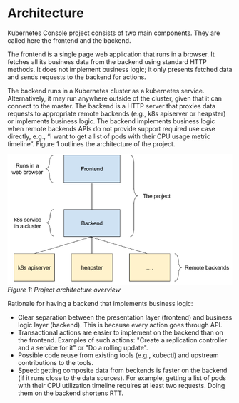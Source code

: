 # Architecture 
Kubernetes Console project consists of two main components. They are called here the
frontend and the backend.

The frontend is a single page web application that runs in a browser. It fetches all its
business data from the backend using standard HTTP methods. It does not implement business logic;
it only presents fetched data and sends requests to the backend for actions.

The backend runs in a Kubernetes cluster as a kubernetes service. Alternatively, it may run anywhere
outside of the cluster, given that it can connect to the master. The backend is a HTTP server that
proxies data requests to appropriate remote backends (e.g., k8s apiserver or heapster) or implements
business logic. The backend implements business logic when remote backends APIs do not provide
support required use case directly, e.g., “I want to get a list of pods with their CPU usage metric
timeline”. Figure 1 outlines the architecture of the project.

![Architecture Overview](architecture.png?raw=true "Architecture overview")
*Figure 1: Project architecture overview*

Rationale for having a backend that implements business logic:

* Clear separation between the presentation layer (frontend) and business logic layer (backend).
This is because every action goes through API.
* Transactional actions are easier to implement on the backend than on the frontend. Examples of
such actions: "Create a replication controller and a service for it" or "Do a rolling update".
* Possible code reuse from existing tools (e.g., kubectl) and upstream contributions to the tools.
* Speed: getting composite data from beckends is faster on the backend (if it runs close to the
data sources). For example, getting a list of pods with their CPU utilization timeline
requires at least two requests. Doing them on the backend shortens RTT.
